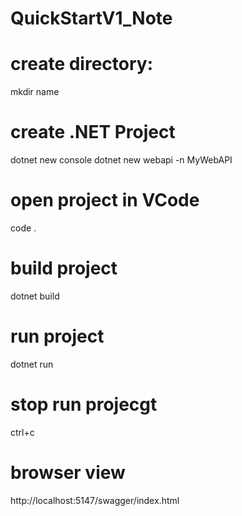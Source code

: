 # QuickStartV1_Note

# create directory: 
mkdir name

# create .NET Project
dotnet new console
dotnet new webapi -n MyWebAPI

# open project in VCode
code .

# build project
dotnet build

# run project
dotnet run

# stop run projecgt
ctrl+c

# browser view
http://localhost:5147/swagger/index.html


